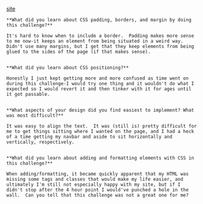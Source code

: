 [site](http://gifcompatible.github.io/ "Live Site")


    **What did you learn about CSS padding, borders, and margin by doing this challenge?**

    It's hard to know when to include a border.  Padding makes more sense to me now-it keeps an element from being situated in a weird way.  Didn't use many margins, but I get that they keep elements from being glued to the sides of the page (if that makes sense).


    **What did you learn about CSS positioning?**

    Honestly I just kept getting more and more confused as time went on during this challenge-I would try one thing and it wouldn't do what I expected so I would revert it and then tinker with it for ages until it got passable.


    **What aspects of your design did you find easiest to implement? What was most difficult?**

    It was easy to align the text.  It was (still is) pretty difficult for me to get things sitting where I wanted on the page, and I had a heck of a time getting my navbar and aside to sit horizontally and vertically, respectively.


    **What did you learn about adding and formatting elements with CSS in this challenge?**

    When adding/formatting, it became quickly apparent that my HTML was missing some tags and classes that would make my life easier, and ultimately I'm still not especially happy with my site, but if I didn't stop after the 4 hour point I would've punched a hole in the wall.  Can you tell that this challenge was not a great one for me?
